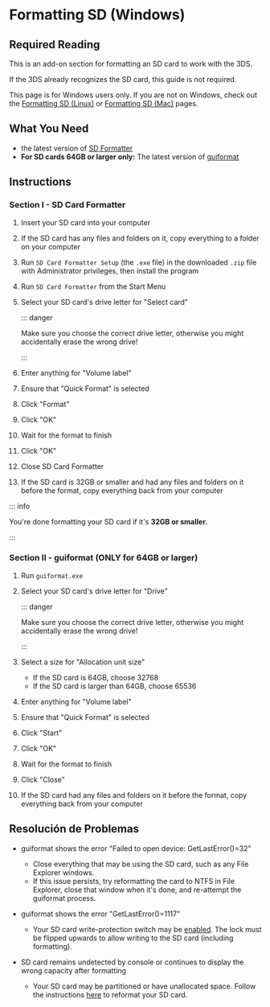 # Formatting SD (Windows)

## Required Reading

This is an add-on section for formatting an SD card to work with the 3DS.

If the 3DS already recognizes the SD card, this guide is not required.

This page is for Windows users only. If you are not on Windows, check out the [Formatting SD (Linux)](formatting-sd-\(linux\)) or [Formatting SD (Mac)](formatting-sd-\(mac\)) pages.

## What You Need

- the latest version of [SD Formatter](https://www.sdcard.org/downloads/formatter/sd-memory-card-formatter-for-windows-download/)
- **For SD cards 64GB or larger only:** The latest version of [guiformat](http://ridgecrop.co.uk/index.htm?guiformat.htm)

## Instructions

### Section I - SD Card Formatter

1. Insert your SD card into your computer

2. If the SD card has any files and folders on it, copy everything to a folder on your computer

3. Run `SD Card Formatter Setup` (the `.exe` file) in the downloaded `.zip` file with Administrator privileges, then install the program

4. Run `SD Card Formatter` from the Start Menu

5. Select your SD card's drive letter for "Select card"

   ::: danger

   Make sure you choose the correct drive letter, otherwise you might accidentally erase the wrong drive!

   :::

6. Enter anything for "Volume label"

7. Ensure that "Quick Format" is selected

8. Click "Format"

9. Click "OK"

10. Wait for the format to finish

11. Click "OK"

12. Close SD Card Formatter

13. If the SD card is 32GB or smaller and had any files and folders on it before the format, copy everything back from your computer

::: info

You're done formatting your SD card if it's **32GB or smaller.**

:::

### Section II - guiformat (ONLY for 64GB or larger)

1. Run `guiformat.exe`

2. Select your SD card's drive letter for "Drive"

   ::: danger

   Make sure you choose the correct drive letter, otherwise you might accidentally erase the wrong drive!

   :::

3. Select a size for "Allocation unit size"
   - If the SD card is 64GB, choose 32768
   - If the SD card is larger than 64GB, choose 65536

4. Enter anything for "Volume label"

5. Ensure that "Quick Format" is selected

6. Click "Start"

7. Click "OK"

8. Wait for the format to finish

9. Click "Close"

10. If the SD card had any files and folders on it before the format, copy everything back from your computer

## Resolución de Problemas

- guiformat shows the error "Failed to open device: GetLastError()=32"
  - Close everything that may be using the SD card, such as any File Explorer windows.
  - If this issue persists, try reformatting the card to NTFS in File Explorer, close that window when it's done, and re-attempt the guiformat process.

- guiformat shows the error "GetLastError()=1117"
  - Your SD card write-protection switch may be [enabled](/images/sdlock.png). The lock must be flipped upwards to allow writing to the SD card (including formatting).

- SD card remains undetected by console or continues to display the wrong capacity after formatting
  - Your SD card may be partitioned or have unallocated space. Follow the instructions [here](https://wiki.hacks.guide/wiki/SD_Clean/Windows) to reformat your SD card.
